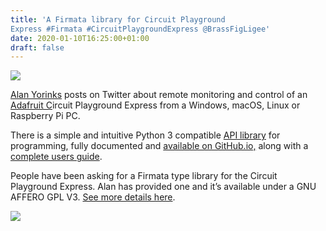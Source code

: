 ```yaml
---
title: 'A Firmata library for Circuit Playground
Express #Firmata #CircuitPlaygroundExpress @BrassFigLigee'
date: 2020-01-10T16:25:00+01:00
draft: false
---
```


![](https://cdn-blog.adafruit.com/uploads/2020/01/Untitled-40.png)

[Alan Yorinks](https://twitter.com/BrassFigLigee/status/1214907426866114562) posts on Twitter about remote monitoring and control of an [Adafruit C](https://www.adafruit.com/product/3333)ircuit Playground Express from a Windows, macOS, Linux or Raspberry Pi PC.

There is a simple and intuitive Python 3 compatible [API library](https://htmlpreview.github.io/?https://github.com/MrYsLab/pymata-cpx/blob/master/docs/api.html) for programming, fully documented and [available on GitHub.io,](https://htmlpreview.github.io/?https://github.com/MrYsLab/pymata-cpx/blob/master/docs/api.html) along with a [complete users guide](https://mryslab.github.io/pymata-cpx/).

People have been asking for a Firmata type library for the Circuit Playground Express. Alan has provided one and it’s available under a GNU AFFERO GPL V3. [See more details here](https://mryslab.github.io/pymata-cpx/).

![](https://mryslab.github.io/pymata-cpx/images/cpx.png)